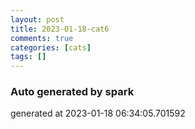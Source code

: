 ```yaml
---
layout: post
title: 2023-01-18-cat6
comments: true
categories: [cats]
tags: []
---
```


### Auto generated by spark
generated at 2023-01-18 06:34:05.701592

